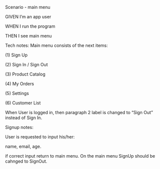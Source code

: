 Scenario - main menu

GIVEN I’m an app user

WHEN I run the program

THEN I see main menu

Tech notes:
Main menu consists of the next items:

(1) Sign Up

(2) Sign In / Sign Out

(3) Product Catalog

(4) My Orders

(5) Settings

(6) Customer List

When User is logged in, then paragraph 2 label is changed to “Sign Out” instead of Sign In.

Signup notes:

User is requested to input his/her:

name, email, age.

if correct input return to main menu.
On the main menu SignUp should be cahnged to SignOut.
